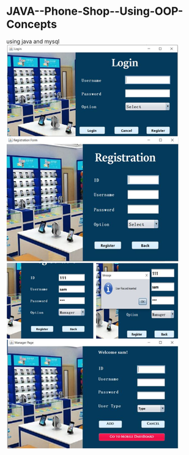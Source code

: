 # JAVA--Phone-Shop--Using-OOP-Concepts
using java and mysql\
<img src="ss/1.JPG" width="450">
<img src="ss/2.JPG" width="450">
<img src="ss/3.JPG" width="450">
<img src="ss/4.JPG" width="450">
